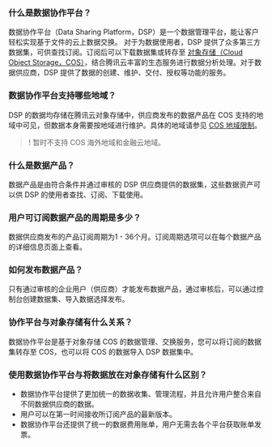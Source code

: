 ### 什么是数据协作平台？

数据协作平台（Data Sharing Platform，DSP）是一个数据管理平台，能让客户轻松实现基于文件的云上数据交换。
对于为数据使用者，DSP 提供了众多第三方数据集，可供查找订阅。订阅后可以下载数据集或转存至 [对象存储（Cloud Object Storage，COS）](https://cloud.tencent.com/document/product/436)，结合腾讯云丰富的生态服务进行数据分析处理。对于数据供应商，DSP 提供了数据的创建、维护、交付、授权等功能的服务。

### 数据协作平台支持哪些地域？

DSP 的数据均存储在腾讯云对象存储中，供应商发布的数据产品在 COS 支持的地域中可见，但数据本身需要按地域进行维护。具体的地域请参见 [COS 地域限制](https://cloud.tencent.com/document/product/436/6224#.E4.B8.AD.E5.9B.BD.E5.A4.A7.E9.99.86.E5.9C.B0.E5.9F.9F)。

>! 暂时不支持 COS 海外地域和金融云地域。
>

###  什么是数据产品？

数据产品是由符合条件并通过审核的 DSP 供应商提供的数据集，这些数据资产可以供 DSP 的使用者查找、订阅、下载使用。

### 用户可订阅数据产品的周期是多少？

数据供应商发布的产品订阅周期为1 - 36个月。订阅周期选项可以在每个数据产品的详细信息页面上查看。

### 如何发布数据产品？
只有通过审核的企业用户（供应商）才能发布数据产品，通过审核后，可以通过控制台创建数据集、导入数据选择发布。

### 协作平台与对象存储有什么关系？
数据协作平台是基于对象存储 COS 的数据管理、交换服务，您可以将订阅的数据集转存至 COS，也可以将 COS 的数据导入 DSP 数据集中。

### 使用数据协作平台与将数据放在对象存储有什么区别？

- 数据协作平台提供了更加统一的数据收集、管理流程，并且允许用户整合来自不同数据供应商的数据。
- 用户可以在第一时间接收所订阅产品的最新版本。
- 数据协作平台还提供了统一的数据费用账单，用户无需去各个平台获取账单发票。
